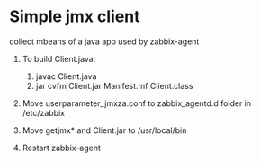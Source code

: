 # Simple jmx client

collect mbeans of a java app used by zabbix-agent

1. To build Client.java:
	1. javac Client.java
	1. jar cvfm Client.jar Manifest.mf Client.class

2. Move userparameter_jmxza.conf to zabbix_agentd.d folder in /etc/zabbix
3. Move getjmx* and Client.jar to /usr/local/bin
4. Restart zabbix-agent
